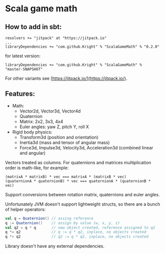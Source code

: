 # Scala game math

## How to add in sbt:
```
resolvers += "jitpack" at "https://jitpack.io"
...
libraryDependencies += "com.github.Kright" % "ScalaGameMath" % "0.2.0"
```
for latest version:
```
libraryDependencies += "com.github.Kright" % "ScalaGameMath" % "master-SNAPSHOT"
```

For other variants see [https://jitpack.io/](https://jitpack.io/).

## Features:

* Math:
  * Vector2d, Vector3d, Vector4d
  * Quaternion
  * Matrix: 2x2, 3x3, 4x4
  * Euler angles: yaw Z, pitch Y, roll X
* Rigid body physics:
  * Transform3d (position and orientation)
  * Inertia3d (mass and tensor of angular mass)
  * Force3d, Impulse3d, Velocity3d, Acceleration3d (combined linear and angular)

Vectors treated as columns. For quaternions and matrices multiplication order is math-like, for example:
```
(matrixA * matrixB) * vec === matrixA * (matrixB * vec)
(quaternionA * quaternionB) * vec === quaternionA * (quaternionB * vec)
```

Support conversions between rotation matrix, quaternions and euler angles.

Unfortunately JVM doesn't support lightweight structs, so there are a bunch of helper operators:
```scala 
val q = Quaternion() // assing reference
q := Quaternion()    // assign by value (w, x, y, z)
val q2 = q * q       // new object created, reference assigned to q2
q *= q2              // q := q * q2, inplace, no objects created
q *> q2              // q2 := q * q2, inplace, no objects created
```

Library doesn't have any external dependencies.